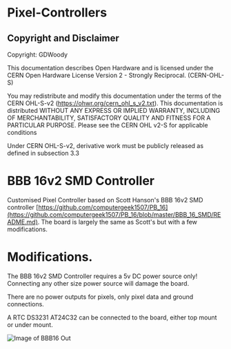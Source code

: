 # Pixel-Controllers
## Copyright and Disclaimer
Copyright: GDWoody

This documentation describes Open Hardware and is licensed under the CERN Open Hardware License Version 2 - Strongly Reciprocal. (CERN-OHL-S)

You may redistribute and modify this documentation under the terms of the CERN OHL-S-v2 (https://ohwr.org/cern_ohl_s_v2.txt). This documentation is distributed WITHOUT ANY EXPRESS OR IMPLIED WARRANTY, INCLUDING OF MERCHANTABILITY, SATISFACTORY QUALITY AND FITNESS FOR A PARTICULAR PURPOSE. Please see the CERN OHL v2-S for applicable conditions

Under CERN OHL-S-v2, derivative work must be publicly released as defined in subsection 3.3

# BBB 16v2 SMD Controller

Customised Pixel Controller based on Scott Hanson's BBB 16v2 SMD controller [https://github.com/computergeek1507/PB_16](https://github.com/computergeek1507/PB_16/blob/master/BBB_16_SMD/README.md). The board is largely the same as Scott's but with a few modifications.

# Modifications.

The BBB 16v2 SMD Controller requires a 5v DC power source only! Connecting any other size power source will damage the board.

There are no power outputs for pixels, only pixel data and ground connections.

A RTC DS3231 AT24C32 can be connected to the board, either top mount or under mount.
 

![Image of BBB16
Out](https://github.com/GDWoody/Pixel-Controllers/blob/main/image/BBB_16v2_SMD.png)

	
